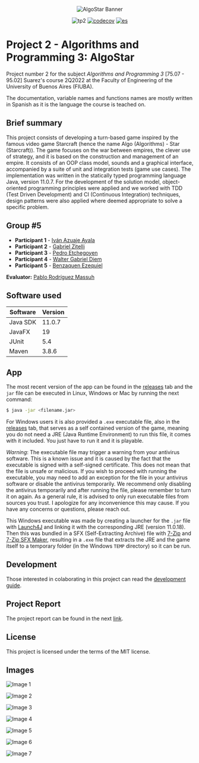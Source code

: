 <p align="center">
    <img src="./docs/img/AlgoStar_banner_space_bg.png" alt="AlgoStar Banner">
</p>

<div align="center">

![tp2](https://github.com/walgab/AlgoStar/actions/workflows/build.yml/badge.svg) [![codecov](https://codecov.io/gh/walgab/AlgoStar/branch/master/graph/badge.svg)](https://codecov.io/gh/walgab/AlgoStar) [![es](https://img.shields.io/badge/leer_en-espa%C3%B1ol_%F0%9F%87%AA%F0%9F%87%B8-darkgreen?style=flat)](https://github.com/walgab/AlgoStar/blob/master/README.es.md)

</div>

# Project 2 - Algorithms and Programming 3: **AlgoStar**

Project number 2 for the subject _Algorithms and Programming 3_ [75.07 - 95.02] Suarez's course 2Q2022 at the Faculty of Engineering of the University of Buenos Aires (FIUBA).

The documentation, variable names and functions names are mostly written in Spanish as it is the language the course is teached on.

## Brief summary

This project consists of developing a turn-based game inspired by the famous video game Starcraft (hence the name Algo (Algorithms) - Star (Starcraft)). The game focuses on the war between empires, the clever use of strategy, and it is based on the construction and management of an empire. It consists of an OOP class model, sounds and a graphical interface, accompanied by a suite of unit and integration tests (game use cases). The implementation was written in the statically typed programming language Java, version 11.0.7. For the development of the solution model, object-oriented programming principles were applied and we worked with TDD (Test Driven Development) and CI (Continuous Integration) techniques, design patterns were also applied where deemed appropriate to solve a specific problem.

## Group #5

* **Participant 1** - [Iván Azuaje Ayala](https://github.com/iazuaje)
* **Participant 2** - [Gabriel Zitelli](https://github.com/gabrielzitelli)
* **Participant 3** - [Pedro Etchegoyen](https://github.com/PedroEtche)
* **Participant 4** - [Walter Gabriel Diem](https://github.com/walgab)
* **Participant 5** - [Benzaquen Ezequiel](https://github.com/ezebenza2000)

**Evaluator:** [Pablo Rodríguez Massuh](https://github.com/xpitr256)

## Software used

| Software | Version |
| -------- | ------- |
| Java SDK | 11.0.7  |
| JavaFX   | 19      |
| JUnit    | 5.4     |
| Maven    | 3.8.6   |


## App

The most recent version of the app can be found in the [releases](https://github.com/walgab/AlgoStar/releases/latest) tab and the `jar` file can be executed in Linux, Windows or Mac by running the next command:

```bash
$ java -jar <filename.jar>
```

For Windows users it is also provided a `.exe` executable file, also in the [releases](https://github.com/walgab/AlgoStar/releases/latest) tab, that serves as a self contained version of the game, meaning you do not need a JRE (Java Runtime Environment) to run this file, it comes with it included. You just have to run it and it is playable.

_Warning_: The executable file may trigger a warning from your antivirus software. This is a known issue and it is caused by the fact that the executable is signed with a self-signed certificate. This does not mean that the file is unsafe or malicious. If you wish to proceed with running the executable, you may need to add an exception for the file in your antivirus software or disable the antivirus temporarily. We recommend only disabling the antivirus temporarily and after running the file, please remember to turn it on again. As a general rule, it is advised to only run executable files from sources you trust. I apologize for any inconvenience this may cause. If you have any concerns or questions, please reach out.

This Windows executable was made by creating a launcher for the `.jar` file with [Launch4J](https://launch4j.sourceforge.net/) and linking it with the corresponding JRE (version 11.0.18). Then this was bundled in a SFX (Self-Extracting Archive) file with [7-Zip](https://www.7-zip.org/) and [7-Zip SFX Maker](https://sourceforge.net/projects/sfx-maker/), resulting in a `.exe` file that extracts the JRE and the game itself to a temporary folder (in the Windows `TEMP` directory) so it can be run.

## Development

Those interested in colaborating in this project can read the [development guide](./docs/Desarrollo.md).

## Project Report

The project report can be found in the next [link](./docs/Informe_TP2_AlgoStar_Algoritmos_III_Suarez.pdf).

## License

This project is licensed under the terms of the MIT license.

## Images

![Image 1](./docs/img/img1.jpg)

![Image 2](./docs/img/img2.jpg)

![Image 3](./docs/img/img3.jpg)

![Image 4](./docs/img/img4.png)

![Image 5](./docs/img/img5.png)

![Image 6](./docs/img/img6.png)

![Image 7](./docs/img/img7.png)
